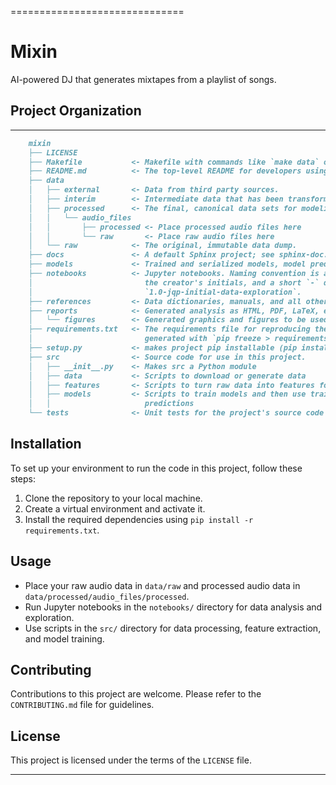 ==============================

# Mixin
AI-powered DJ that generates mixtapes from a playlist of songs.

## Project Organization
------------
```markdown
    mixin
    ├── LICENSE
    ├── Makefile           <- Makefile with commands like `make data` or `make train`
    ├── README.md          <- The top-level README for developers using this project.
    ├── data
    │   ├── external       <- Data from third party sources.
    │   ├── interim        <- Intermediate data that has been transformed.
    │   ├── processed      <- The final, canonical data sets for modeling.
    │   │   └── audio_files
    │   │       ├── processed <- Place processed audio files here
    │   │       └── raw       <- Place raw audio files here
    │   └── raw            <- The original, immutable data dump.
    ├── docs               <- A default Sphinx project; see sphinx-doc.org for details
    ├── models             <- Trained and serialized models, model predictions, or model summaries
    ├── notebooks          <- Jupyter notebooks. Naming convention is a number (for ordering),
    │                         the creator's initials, and a short `-` delimited description, e.g.
    │                         `1.0-jqp-initial-data-exploration`.
    ├── references         <- Data dictionaries, manuals, and all other explanatory materials.
    ├── reports            <- Generated analysis as HTML, PDF, LaTeX, etc.
    │   └── figures        <- Generated graphics and figures to be used in reporting
    ├── requirements.txt   <- The requirements file for reproducing the analysis environment, e.g.
    │                         generated with `pip freeze > requirements.txt`
    ├── setup.py           <- makes project pip installable (pip install -e .) so src can be imported
    ├── src                <- Source code for use in this project.
    │   ├── __init__.py    <- Makes src a Python module
    │   ├── data           <- Scripts to download or generate data
    │   ├── features       <- Scripts to turn raw data into features for modeling
    │   ├── models         <- Scripts to train models and then use trained models to make
    │   │                     predictions
    └── tests              <- Unit tests for the project's source code
```

## Installation
To set up your environment to run the code in this project, follow these steps:

1. Clone the repository to your local machine.
2. Create a virtual environment and activate it.
3. Install the required dependencies using `pip install -r requirements.txt`.

## Usage
- Place your raw audio data in `data/raw` and processed audio data in `data/processed/audio_files/processed`.
- Run Jupyter notebooks in the `notebooks/` directory for data analysis and exploration.
- Use scripts in the `src/` directory for data processing, feature extraction, and model training.

## Contributing
Contributions to this project are welcome. Please refer to the `CONTRIBUTING.md` file for guidelines.

## License
This project is licensed under the terms of the `LICENSE` file.

--------
